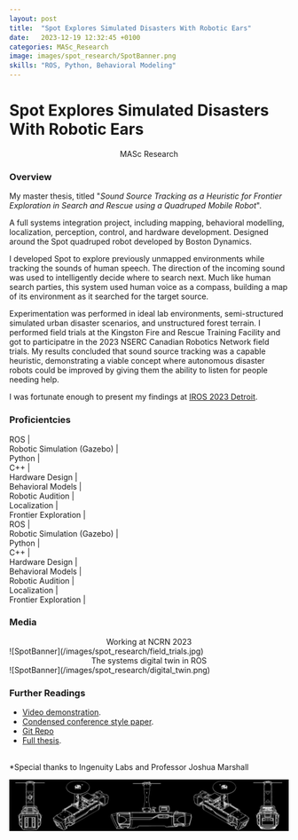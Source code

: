 ```yaml
---
layout: post
title:  "Spot Explores Simulated Disasters With Robotic Ears"
date:   2023-12-19 12:32:45 +0100
categories: MASc_Research
image: images/spot_research/SpotBanner.png
skills: "ROS, Python, Behavioral Modeling"
---
```


# Spot Explores Simulated Disasters With Robotic Ears
<!-- Type of Project -->
<div align="center"> MASc Research </div>

### Overview
My master thesis, titled "*Sound Source Tracking as a Heuristic for Frontier Exploration in Search and Rescue using a Quadruped Mobile Robot*". 

A full systems integration project, including mapping, behavioral modelling, localization, perception, control, and hardware development. Designed around the Spot quadruped robot developed by Boston Dynamics.

I developed Spot to explore previously unmapped environments while tracking the sounds of human speech. The direction of the incoming sound was used to intelligently decide where to search next. Much like human search parties, this system used human voice as a compass, building a map of its environment as it searched for the target source.

Experimentation was performed in ideal lab environments, semi-structured simulated urban disaster scenarios, and unstructured forest terrain. I performed field trials at the Kingston Fire and Rescue Training Facility and got to participatre in the 2023 NSERC Canadian Robotics Network field trials. My results concluded that sound source tracking was a capable heuristic, demonstrating a viable concept where autonomous disaster robots could be improved by giving them the ability to listen for people needing help.

I was fortunate enough to present my findings at [IROS 2023 Detroit](https://www.linkedin.com/posts/francesco-marrato_iros2023-activity-7114980573646917632-9t4Y?utm_source=share&utm_medium=member_desktop). 

### Proficientcies

<div class="marquee">
    <div class="marquee-content scroll">
        <div>  ROS | </div>
        <div>Robotic Simulation (Gazebo) | </div>
        <div>Python | </div>
        <div>C++ | </div>
        <div>Hardware Design | </div>
        <div>Behavioral Models | </div>
        <div>Robotic Audition | </div>
        <div>Localization | </div>
        <div>Frontier Exploration | </div>
    </div>
    <div class="marquee-content scroll">
        <div>  ROS | </div>
        <div>Robotic Simulation (Gazebo) | </div>
        <div>Python | </div>
        <div>C++ | </div>
        <div>Hardware Design | </div>
        <div>Behavioral Models | </div>
        <div>Robotic Audition | </div>
        <div>Localization | </div>
        <div>Frontier Exploration | </div>
    </div>
</div>

### Media
<div align="center"> Working at NCRN 2023 </div>
![SpotBanner](/images/spot_research/field_trials.jpg)

<div align="center"> The systems digital twin in ROS </div>
![SpotBanner](/images/spot_research/digital_twin.png)

### Further Readings
* [Video demonstration](https://www.youtube.com/watch?v=P1QKg5s2XsQ).
* [Condensed conference style paper](https://github.com/offroad-robotics/sst_as_a_heuristic_for_frontier_exploration/blob/main/project_images/ICRA2024_Sound_Source_Tracking_as_a_Heuristic_for_Search.pdf).
* [Git Repo](https://github.com/TankyFranky/masc_research_spot_auditory_exploration)
* [Full thesis](https://hdl.handle.net/1974/32734).


<br>
*Special thanks to Ingenuity Labs and Professor Joshua Marshall

![SpotBanner](/images/spot_research/SpotBanner.png)


